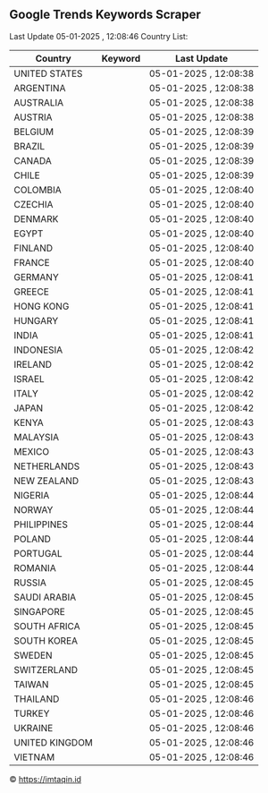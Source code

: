 
## Google Trends Keywords Scraper

Last Update 05-01-2025 , 12:08:46
Country List:

| Country | Keyword | Last Update |
| --- | --- | --- |
| UNITED STATES |  | 05-01-2025 , 12:08:38 |
| ARGENTINA |  | 05-01-2025 , 12:08:38 |
| AUSTRALIA |  | 05-01-2025 , 12:08:38 |
| AUSTRIA |  | 05-01-2025 , 12:08:38 |
| BELGIUM |  | 05-01-2025 , 12:08:39 |
| BRAZIL |  | 05-01-2025 , 12:08:39 |
| CANADA |  | 05-01-2025 , 12:08:39 |
| CHILE |  | 05-01-2025 , 12:08:39 |
| COLOMBIA |  | 05-01-2025 , 12:08:40 |
| CZECHIA |  | 05-01-2025 , 12:08:40 |
| DENMARK |  | 05-01-2025 , 12:08:40 |
| EGYPT |  | 05-01-2025 , 12:08:40 |
| FINLAND |  | 05-01-2025 , 12:08:40 |
| FRANCE |  | 05-01-2025 , 12:08:40 |
| GERMANY |  | 05-01-2025 , 12:08:41 |
| GREECE |  | 05-01-2025 , 12:08:41 |
| HONG KONG |  | 05-01-2025 , 12:08:41 |
| HUNGARY |  | 05-01-2025 , 12:08:41 |
| INDIA |  | 05-01-2025 , 12:08:41 |
| INDONESIA |  | 05-01-2025 , 12:08:42 |
| IRELAND |  | 05-01-2025 , 12:08:42 |
| ISRAEL |  | 05-01-2025 , 12:08:42 |
| ITALY |  | 05-01-2025 , 12:08:42 |
| JAPAN |  | 05-01-2025 , 12:08:42 |
| KENYA |  | 05-01-2025 , 12:08:43 |
| MALAYSIA |  | 05-01-2025 , 12:08:43 |
| MEXICO |  | 05-01-2025 , 12:08:43 |
| NETHERLANDS |  | 05-01-2025 , 12:08:43 |
| NEW ZEALAND |  | 05-01-2025 , 12:08:43 |
| NIGERIA |  | 05-01-2025 , 12:08:44 |
| NORWAY |  | 05-01-2025 , 12:08:44 |
| PHILIPPINES |  | 05-01-2025 , 12:08:44 |
| POLAND |  | 05-01-2025 , 12:08:44 |
| PORTUGAL |  | 05-01-2025 , 12:08:44 |
| ROMANIA |  | 05-01-2025 , 12:08:44 |
| RUSSIA |  | 05-01-2025 , 12:08:45 |
| SAUDI ARABIA |  | 05-01-2025 , 12:08:45 |
| SINGAPORE |  | 05-01-2025 , 12:08:45 |
| SOUTH AFRICA |  | 05-01-2025 , 12:08:45 |
| SOUTH KOREA |  | 05-01-2025 , 12:08:45 |
| SWEDEN |  | 05-01-2025 , 12:08:45 |
| SWITZERLAND |  | 05-01-2025 , 12:08:45 |
| TAIWAN |  | 05-01-2025 , 12:08:45 |
| THAILAND |  | 05-01-2025 , 12:08:46 |
| TURKEY |  | 05-01-2025 , 12:08:46 |
| UKRAINE |  | 05-01-2025 , 12:08:46 |
| UNITED KINGDOM |  | 05-01-2025 , 12:08:46 |
| VIETNAM |  | 05-01-2025 , 12:08:46 |

© https://imtaqin.id
